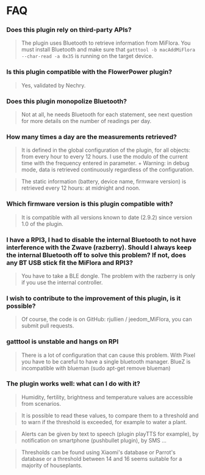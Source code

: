 # FAQ

### Does this plugin rely on third-party APIs?

> The plugin uses Bluetooth to retrieve information from MiFlora.
You must install Bluetooth and make sure that `gatttool -b macAddMiFlora --char-read -a 0x35` is running on the target device.

### Is this plugin compatible with the FlowerPower plugin?

> Yes, validated by Nechry.


### Does this plugin monopolize Bluetooth?

> Not at all, he needs Bluetooth for each statement, see next question for more details on the number of readings per day.


### How many times a day are the measurements retrieved?

> It is defined in the global configuration of the plugin, for all objects: from every hour to every 12 hours.
I use the modulo of the current time with the frequency entered in parameter. +
Warning: in debug mode, data is retrieved continuously regardless of the configuration.

> The static information (battery, device name, firmware version) is retrieved every 12 hours: at midnight and noon.


### Which firmware version is this plugin compatible with?

> It is compatible with all versions known to date (2.9.2) since version 1.0 of the plugin.


### I have a RPI3, I had to disable the internal Bluetooth to not have interference with the Zwave (razberry). Should I always keep the internal Bluetooth off to solve this problem? If not, does any BT USB stick fit the MiFlora and RPI3?

> You have to take a BLE dongle. The problem with the razberry is only if you use the internal controller.


### I wish to contribute to the improvement of this plugin, is it possible?

> Of course, the code is on GitHub: rjullien / jeedom_MiFlora, you can submit pull requests.

### gatttool is unstable and hangs on RPI

> There is a lot of configuration that can cause this problem. With Pixel you have to be careful to have a single bluetooth manager.
BlueZ is incompatible with blueman (sudo apt-get remove blueman)

### The plugin works well: what can I do with it?

> Humidity, fertility, brightness and temperature values ​​are accessible from scenarios.

> It is possible to read these values, to compare them to a threshold and to warn if the threshold is exceeded, for example to water a plant.

> Alerts can be given by text to speech (plugin playTTS for example), by notification on smartphone (pushbullet plugin), by SMS ...

> Thresholds can be found using Xiaomi's database or Parrot's database or a threshold between 14 and 16 seems suitable for a majority of houseplants.
